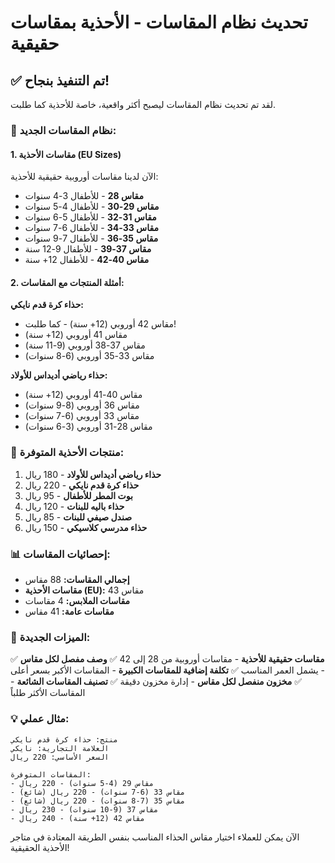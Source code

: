 # تحديث نظام المقاسات - الأحذية بمقاسات حقيقية

## ✅ تم التنفيذ بنجاح!

لقد تم تحديث نظام المقاسات ليصبح أكثر واقعية، خاصة للأحذية كما طلبت.

### 📏 نظام المقاسات الجديد:

#### 1. **مقاسات الأحذية (EU Sizes)**
الآن لدينا مقاسات أوروبية حقيقية للأحذية:
- **مقاس 28** - للأطفال 3-4 سنوات
- **مقاس 29-30** - للأطفال 4-5 سنوات  
- **مقاس 31-32** - للأطفال 5-6 سنوات
- **مقاس 33-34** - للأطفال 6-7 سنوات
- **مقاس 35-36** - للأطفال 7-9 سنوات
- **مقاس 37-39** - للأطفال 9-12 سنة
- **مقاس 40-42** - للأطفال 12+ سنة

#### 2. **أمثلة المنتجات مع المقاسات:**

**حذاء كرة قدم نايكي:**
- مقاس 42 أوروبي (12+ سنة) - كما طلبت!
- مقاس 41 أوروبي (12+ سنة)
- مقاس 37-38 أوروبي (9-11 سنة)
- مقاس 33-35 أوروبي (6-8 سنوات)

**حذاء رياضي أديداس للأولاد:**
- مقاس 40-41 أوروبي (12+ سنة)
- مقاس 36 أوروبي (8-9 سنوات)
- مقاس 33 أوروبي (6-7 سنوات)
- مقاس 28-31 أوروبي (3-6 سنوات)

### 🏪 منتجات الأحذية المتوفرة:

1. **حذاء رياضي أديداس للأولاد** - 180 ريال
2. **حذاء كرة قدم نايكي** - 220 ريال  
3. **بوت المطر للأطفال** - 95 ريال
4. **حذاء باليه للبنات** - 120 ريال
5. **صندل صيفي للبنات** - 85 ريال
6. **حذاء مدرسي كلاسيكي** - 150 ريال

### 📊 إحصائيات المقاسات:

- **إجمالي المقاسات:** 88 مقاس
- **مقاسات الأحذية (EU):** 43 مقاس
- **مقاسات الملابس:** 4 مقاسات
- **مقاسات عامة:** 41 مقاس

### 🔧 الميزات الجديدة:

✅ **مقاسات حقيقية للأحذية** - مقاسات أوروبية من 28 إلى 42
✅ **وصف مفصل لكل مقاس** - يشمل العمر المناسب
✅ **تكلفة إضافية للمقاسات الكبيرة** - المقاسات الأكبر بسعر أعلى
✅ **مخزون منفصل لكل مقاس** - إدارة مخزون دقيقة
✅ **تصنيف المقاسات الشائعة** - المقاسات الأكثر طلباً

### 💡 مثال عملي:

```
منتج: حذاء كرة قدم نايكي
العلامة التجارية: نايكي
السعر الأساسي: 220 ريال

المقاسات المتوفرة:
- مقاس 29 (4-5 سنوات) - 220 ريال
- مقاس 33 (6-7 سنوات) - 220 ريال (شائع)
- مقاس 35 (7-8 سنوات) - 220 ريال (شائع)
- مقاس 37 (9-10 سنوات) - 230 ريال
- مقاس 42 (12+ سنة) - 240 ريال
```

الآن يمكن للعملاء اختيار مقاس الحذاء المناسب بنفس الطريقة المعتادة في متاجر الأحذية الحقيقية!
